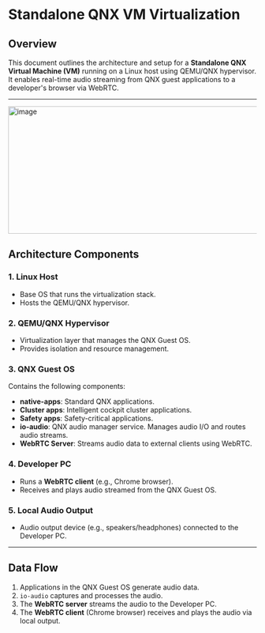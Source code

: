 # Standalone QNX VM Virtualization

## Overview
This document outlines the architecture and setup for a **Standalone QNX Virtual Machine (VM)** running on a Linux host using QEMU/QNX hypervisor. It enables real-time audio streaming from QNX guest applications to a developer's browser via WebRTC.

---
<img width="680" height="258" alt="image" src="https://github.com/user-attachments/assets/cb4706e5-4d55-4970-b43c-491efa7a84c2" />

## Architecture Components

### 1. **Linux Host**
- Base OS that runs the virtualization stack.
- Hosts the QEMU/QNX hypervisor.

### 2. **QEMU/QNX Hypervisor**
- Virtualization layer that manages the QNX Guest OS.
- Provides isolation and resource management.

### 3. **QNX Guest OS**
Contains the following components:
- **native-apps**: Standard QNX applications.
- **Cluster apps**: Intelligent cockpit cluster applications.
- **Safety apps**: Safety-critical applications.
- **io-audio**: QNX audio manager service. Manages audio I/O and routes audio streams.
- **WebRTC Server**: Streams audio data to external clients using WebRTC.

### 4. **Developer PC**
- Runs a **WebRTC client** (e.g., Chrome browser).
- Receives and plays audio streamed from the QNX Guest OS.

### 5. **Local Audio Output**
- Audio output device (e.g., speakers/headphones) connected to the Developer PC.

---

## Data Flow

1. Applications in the QNX Guest OS generate audio data.
2. `io-audio` captures and processes the audio.
3. The **WebRTC server** streams the audio to the Developer PC.
4. The **WebRTC client** (Chrome browser) receives and plays the audio via local output.


